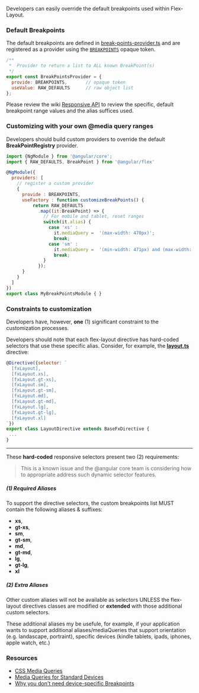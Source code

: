Developers can easily override the default breakpoints used within Flex-Layout.

### Default Breakpoints

The default breakpoints are defined in [break-points-provider.ts](https://github.com/angular/flex-layout/blob/master/src/lib/media-query/providers/break-points-provider.ts#L15) and are registered as a provider using the [`BREAKPOINTS`](https://github.com/angular/flex-layout/blob/master/src/lib/media-query/providers/break-points-provider.ts#L76) opaque token.

```js
/**
 *  Provider to return a list to ALL known BreakPoint(s)
 */
export const BreakPointsProvider = { 
  provide: BREAKPOINTS,       // opaque token
  useValue: RAW_DEFAULTS      // raw object list
};
```

Please review the wiki [Responsive API](https://github.com/angular/flex-layout/wiki/API-Overview#responsive-features) to review the specific, default breakpoint range values and the alias suffices used.

### Customizing with your own @media query ranges

Developers should build custom providers to override the default **BreakPointRegistry** provider.

```js
import {NgModule } from '@angular/core';
import { RAW_DEFAULTS, BreakPoint } from '@angular/flex'

@NgModule({
  providers: [
    // register a custom provider
    {
      provide : BREAKPOINTS,
      useFactory : function customizeBreakPoints() {
          return RAW_DEFAULTS
            .map((it:BreakPoint) => {
              // For mobile and tablet, reset ranges
              switch(it.alias) {
                case 'xs' : 
                  it.mediaQuery =  '(max-width: 470px)';                        
                  break;
                case 'sm' : 
                  it.mediaQuery =  '(min-width: 471px) and (max-width: 820px)'; 
                  break;
              }
            });
      }
    }
  ]
})
export class MyBreakPointsModule { }
```


### Constraints to customization

Developers have, however, **one** (1) significant constraint to the customization processes. 

Developers should note that each flex-layout directive has hard-coded selectors that use these specific alias. Consider, for example, the **[layout.ts](https://github.com/angular/flex-layout/blob/master/src/lib/flexbox/api/layout.ts#L34-L45)** directive:

```js
@Directive({selector: `
  [fxLayout],
  [fxLayout.xs],
  [fxLayout.gt-xs],
  [fxLayout.sm],
  [fxLayout.gt-sm],
  [fxLayout.md],
  [fxLayout.gt-md],
  [fxLayout.lg],
  [fxLayout.gt-lg],
  [fxLayout.xl]
`})
export class LayoutDirective extends BaseFxDirective { 
 ... 
}
```

---- 

These **hard-coded** responsive selectors present two (2) requirements:

> This is a known issue and the @angular core team is considering how to appropriate address such dynamic selector features.

##### (1) Required Aliases

To support the directive selectors, the custom breakpoints list MUST contain the following aliases & suffixes: 
  *  **xs**, 
  *  **gt-xs**, 
  *  **sm**, 
  *  **gt-sm**, 
  *  **md**, 
  *  **gt-md**, 
  *  **lg**, 
  *  **gt-lg**, 
  *  **xl**

##### (2) Extra Aliases

Other custom aliases will not be available as selectors UNLESS the flex-layout directives classes are modified or **extended** with those additional custom selectors.

These additional aliases my be usefule, for example, if your application wants to support additional aliases/mediaQueries that support orientation (e.g. landascape, portraint), specific devices (kindle tablets, ipads, iphones, apple watch, etc.)

### Resources

*  [CSS Media Queries](http://cssmediaqueries.com/)
*  [Media Queries for Standard Devices](https://css-tricks.com/snippets/css/media-queries-for-standard-devices/)
*  [Why you don't need device-specific Breakpoints](https://responsivedesign.is/articles/why-you-dont-need-device-specific-breakpoints)
